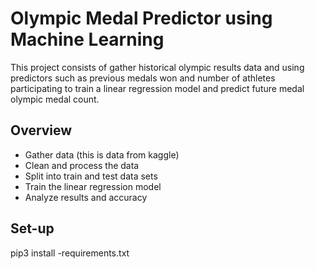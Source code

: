 # Olympic Medal Predictor using Machine Learning

This project consists of gather historical olympic results data and using predictors such as previous medals won and number of athletes participating to train a linear regression model and predict future medal olympic medal count. 

## Overview

- Gather data (this is data from kaggle)
- Clean and process the data
- Split into train and test data sets
- Train the linear regression model
- Analyze results and accuracy

## Set-up

pip3 install -requirements.txt